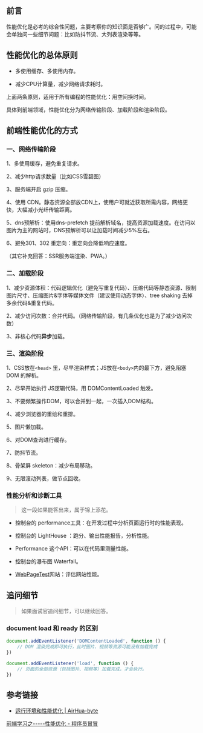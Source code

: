 ## 前言

性能优化是必考的综合性问题，主要考察你的知识面是否够广。问的过程中，可能会单独问一些细节问题：比如防抖节流、大列表渲染等等。

## 性能优化的总体原则

- 多使用缓存、多使用内存。

- 减少CPU计算量，减少网络请求耗时。

上面两条原则，适用于所有编程的性能优化：用空间换时间。

具体到前端领域，性能优化分为网络传输阶段、加载阶段和渲染阶段。

## 前端性能优化的方式

### 一、网络传输阶段

1、多使用缓存，避免重复请求。

2、减少http请求数量（比如CSS雪碧图）

3、服务端开启 gzip 压缩。

4、使用 CDN。静态资源全部放CDN上，使用户可就近获取所需内容，网络更快，大幅减小光纤传输距离。

5、dns预解析：使用dns-prefetch 提前解析域名，提高资源加载速度。在访问以图片为主的网站时，DNS预解析可以让加载时间减少5%左右。

6、避免301、302 重定向：重定向会降低响应速度。

（其它补充回答：SSR服务端渲染、PWA。）

### 二、加载阶段

1、减少资源体积：代码逻辑优化（避免写重复代码）、压缩代码等静态资源、限制图片尺寸、压缩图片&字体等媒体文件（建议使用动态字体）、tree shaking 去掉多余代码&重复代码。

2、减少访问次数：合并代码。（网络传输阶段，有几条优化也是为了减少访问次数）

3、非核心代码**异步**加载。

### 三、渲染阶段

1、CSS放在`<head>` 里，尽早渲染样式；JS放在`<body>`内的最下方，避免阻塞 DOM 的解析。

2、尽早开始执行 JS逻辑代码，用 DOMContentLoaded 触发。

3、不要频繁操作DOM，可以合并到一起，一次插入DOM结构。

4、减少浏览器的重绘和重排。

5、图片懒加载。

6、对DOM查询进行缓存。

7、防抖节流。

8、骨架屏 skeleton：减少布局移动。

9、无限滚动列表，做节点回收。

### 性能分析和诊断工具

> 这一段如果能答出来，属于锦上添花。

- 控制台的 performance工具：在开发过程中分析页面运行时的性能表现。

- 控制台的 LightHouse ：跑分、输出性能报告，分析性能。

- Performance 这个API：可以在代码里测量性能。

- 控制台的瀑布图 Waterfall。

- [WebPageTest](https://www.webpagetest.org)网站：评估网站性能。


## 追问细节

> 如果面试官追问细节，可以继续回答。

### document load 和 ready 的区别

```js
document.addEventListener('DOMContentLoaded', function () {
    // DOM 渲染完成即可执行，此时图片、视频等资源可能没有加载完成
})

document.addEventListener('load', function () {
    // 页面的全部资源（包括图片、视频等）加载完成，才会执行。
})
```


## 参考链接

- [运行环境和性能优化 | AirHua-byte](https://huabyte.com/docs/notes/other/2022020801.html#%E8%BF%90%E8%A1%8C%E7%8E%AF%E5%A2%83%E5%92%8C%E6%80%A7%E8%83%BD%E4%BC%98%E5%8C%96)

[前端学习之-----性能优化 - 程序员冒冒](https://www.cnblogs.com/zhaoyingzhen/p/14746070.html)